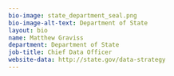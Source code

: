 ```yaml
---
bio-image: state_department_seal.png
bio-image-alt-text: Department of State
layout: bio
name: Matthew Graviss
department: Department of State
job-title: Chief Data Officer
website-data: http://state.gov/data-strategy
---
```

